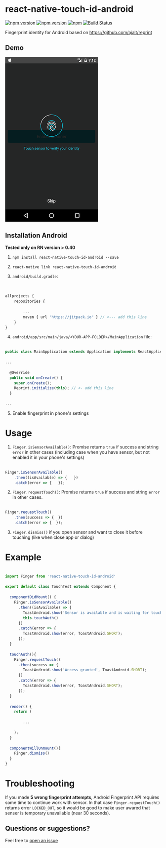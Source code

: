 # react-native-touch-id-android


[![npm version](http://img.shields.io/npm/v/react-native-touch-id-android.svg?style=flat-square)](https://npmjs.org/package/react-native-touch-id-android "View this project on npm")
[![npm version](http://img.shields.io/npm/dm/react-native-touch-id-android.svg?style=flat-square)](https://npmjs.org/package/react-native-touch-id-android "View this project on npm")
[![npm](https://img.shields.io/npm/l/react-native-touch-id-android.svg?style=flat-square)](https://github.com/ElekenAgency/react-native-touch-id-android/blob/master/LICENSE.md)
[![Build Status](https://travis-ci.org/ElekenAgency/react-native-touch-id-android.svg?branch=master)](https://travis-ci.org/ElekenAgency/react-native-touch-id-android)

Fingerprint identity for Android based on https://github.com/ajalt/reprint


## Demo


![](./src/screenshot.png)


## Installation Android

**Tested only on RN version > 0.40**

1. `npm install react-native-touch-id-android --save`
2. `react-native link react-native-touch-id-android`

3. `android/build.gradle`:

```js


allprojects {
    repositories {

        ...
        maven { url "https://jitpack.io" } // <--- add this line
    }
}

```

4. `android/app/src/main/java/<YOUR-APP-FOLDER>/MainApplication` file:


```js

public class MainApplication extends Application implements ReactApplication {

...

  @Override
  public void onCreate() {
    super.onCreate();
    Reprint.initialize(this); // <- add this line
  }

...

```

5. Enable fingerprint in phone's settings


# Usage

1. `Finger.isSensorAvailable()`: Promise returns `true` if success and string `error` in other cases (including case when you have sensor, but not enabled it in your phone's settings)

  ```js

  Finger.isSensorAvailable()
      .then((isAvailable) => {   })
      .catch(error => {   });

  ```    

2. `Finger.requestTouch()`: Promise returns `true` if success and string `error` in other cases.


  ```js

  Finger.requestTouch()
      .then(success => {  })
      .catch(error => {  });

  ```

3. `Finger.dismiss()` if you open sensor and want to close it before touching (like when close app or dialog)

# Example

```js

import Finger from 'react-native-touch-id-android'

export default class TouchTest extends Component {

  componentDidMount() {
    Finger.isSensorAvailable()
      .then((isAvailable) => {
        ToastAndroid.show('Sensor is available and is waiting for touch', ToastAndroid.SHORT);
        this.touchAuth()
      })
      .catch(error => {
        ToastAndroid.show(error, ToastAndroid.SHORT);
      });
  }

  touchAuth(){
    Finger.requestTouch()
      .then(success => {
        ToastAndroid.show('Access granted', ToastAndroid.SHORT);
      })
      .catch(error => {
        ToastAndroid.show(error, ToastAndroid.SHORT);
      });
  }

  render() {
    return (    

        ...

    );
  }

  componentWillUnmount(){
    Finger.dismiss()
  }
}


```

# Troubleshooting

If you made **5 wrong fingerprint attempts**, Android Fingerprint API requires some time to continue work with sensor. In that case `Finger.requestTouch()` returns error `LOCKED_OUT`, so it would be good to make user awared that senser is temporary unavailable (near 30 seconds).


## Questions or suggestions?

Feel free to [open an issue](https://github.com/ElekenAgency/react-native-touch-id-android/issues)
